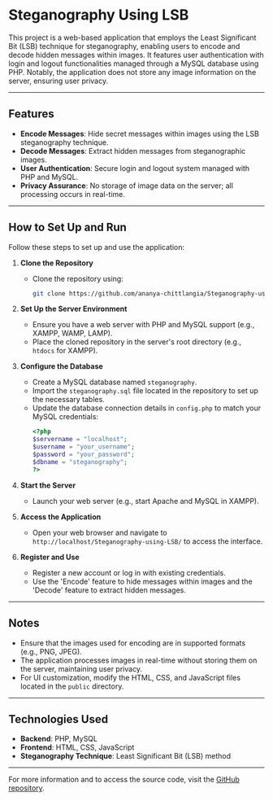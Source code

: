 # Steganography Using LSB

This project is a web-based application that employs the Least Significant Bit (LSB) technique for steganography, enabling users to encode and decode hidden messages within images. It features user authentication with login and logout functionalities managed through a MySQL database using PHP. Notably, the application does not store any image information on the server, ensuring user privacy.

---

## Features

- **Encode Messages**: Hide secret messages within images using the LSB steganography technique.
- **Decode Messages**: Extract hidden messages from steganographic images.
- **User Authentication**: Secure login and logout system managed with PHP and MySQL.
- **Privacy Assurance**: No storage of image data on the server; all processing occurs in real-time.

---

## How to Set Up and Run

Follow these steps to set up and use the application:

1. **Clone the Repository**

   - Clone the repository using:
     ```bash
     git clone https://github.com/ananya-chittlangia/Steganography-using-LSB.git
     ```

2. **Set Up the Server Environment**

   - Ensure you have a web server with PHP and MySQL support (e.g., XAMPP, WAMP, LAMP).
   - Place the cloned repository in the server's root directory (e.g., `htdocs` for XAMPP).

3. **Configure the Database**

   - Create a MySQL database named `steganography`.
   - Import the `steganography.sql` file located in the repository to set up the necessary tables.
   - Update the database connection details in `config.php` to match your MySQL credentials:
     ```php
     <?php
     $servername = "localhost";
     $username = "your_username";
     $password = "your_password";
     $dbname = "steganography";
     ?>
     ```

4. **Start the Server**

   - Launch your web server (e.g., start Apache and MySQL in XAMPP).

5. **Access the Application**

   - Open your web browser and navigate to `http://localhost/Steganography-using-LSB/` to access the interface.

6. **Register and Use**

   - Register a new account or log in with existing credentials.
   - Use the 'Encode' feature to hide messages within images and the 'Decode' feature to extract hidden messages.

---

## Notes

- Ensure that the images used for encoding are in supported formats (e.g., PNG, JPEG).
- The application processes images in real-time without storing them on the server, maintaining user privacy.
- For UI customization, modify the HTML, CSS, and JavaScript files located in the `public` directory.

---

## Technologies Used

- **Backend**: PHP, MySQL
- **Frontend**: HTML, CSS, JavaScript
- **Steganography Technique**: Least Significant Bit (LSB) method

---

For more information and to access the source code, visit the [GitHub repository](https://github.com/ananya-chittlangia/Steganography-using-LSB).

